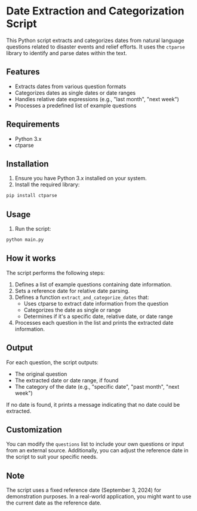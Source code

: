 # Date Extraction and Categorization Script

This Python script extracts and categorizes dates from natural language questions related to disaster events and relief efforts. It uses the `ctparse` library to identify and parse dates within the text.

## Features

- Extracts dates from various question formats
- Categorizes dates as single dates or date ranges
- Handles relative date expressions (e.g., "last month", "next week")
- Processes a predefined list of example questions

## Requirements

- Python 3.x
- ctparse

## Installation

1. Ensure you have Python 3.x installed on your system.
2. Install the required library:

```bash
pip install ctparse
```

## Usage

1. Run the script:

```bash
python main.py
```

## How it works

The script performs the following steps:

1. Defines a list of example questions containing date information.
2. Sets a reference date for relative date parsing.
3. Defines a function `extract_and_categorize_dates` that:
   - Uses ctparse to extract date information from the question
   - Categorizes the date as single or range
   - Determines if it's a specific date, relative date, or date range
4. Processes each question in the list and prints the extracted date information.

## Output

For each question, the script outputs:
- The original question
- The extracted date or date range, if found
- The category of the date (e.g., "specific date", "past month", "next week")

If no date is found, it prints a message indicating that no date could be extracted.

## Customization

You can modify the `questions` list to include your own questions or input from an external source. Additionally, you can adjust the reference date in the script to suit your specific needs.

## Note

The script uses a fixed reference date (September 3, 2024) for demonstration purposes. In a real-world application, you might want to use the current date as the reference date.
